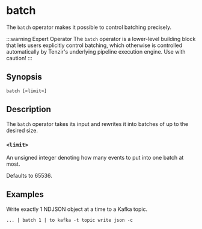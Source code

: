 # batch

The `batch` operator makes it possible to control batching precisely.

:::warning Expert Operator
The `batch` operator is a lower-level building block that lets users explicitly
control batching, which otherwise is controlled automatically by Tenzir's
underlying pipeline execution engine. Use with caution!
:::

## Synopsis

```
batch [<limit>]
```

## Description

The `batch` operator takes its input and rewrites it into batches of up to the
desired size.

### `<limit>`

An unsigned integer denoting how many events to put into one batch at most.

Defaults to 65536.

## Examples

Write exactly 1 NDJSON object at a time to a Kafka topic.

```
... | batch 1 | to kafka -t topic write json -c
```
